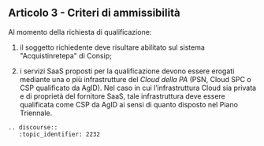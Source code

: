 ## Articolo 3 - Criteri di ammissibilità 

Al momento della richiesta di qualificazione:

1. il soggetto richiedente deve risultare abilitato
   sul sistema "Acquistinretepa" di Consip;
  
2. i servizi SaaS proposti per la qualificazione devono essere erogati
   mediante una o più infrastrutture del *Cloud della PA* (PSN, Cloud SPC o CSP
   qualificato da AgID). Nel caso in cui l’infrastruttura Cloud sia privata e di
   proprietà del fornitore SaaS, tale infrastruttura deve essere qualificata come
   CSP da AgID ai sensi di quanto disposto nel Piano Triennale.


```eval_rst
.. discourse::
   :topic_identifier: 2232
```
